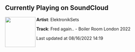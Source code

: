 ## Currently Playing on SoundCloud

[<img align="left" width="100" src="https://i1.sndcdn.com/artworks-JFzutFuZlWl90l2J-Ayj9eQ-t500x500.jpg">](https://soundcloud.com/elektroniksets/fred-again-boiler-room-london-2024)

**Artist**: ElektronikSets 

**Track**: Fred again.. - Boiler Room London 2022

Last updated at 08/16/2022 14:19

